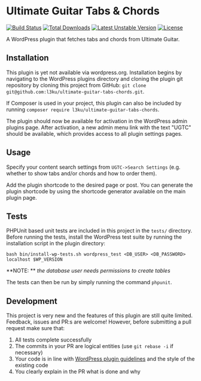 # Ultimate Guitar Tabs & Chords
[![Build Status](https://travis-ci.org/l3ku/ultimate-guitar-tabs-chords.svg?branch=master)](https://travis-ci.org/l3ku/ultimate-guitar-tabs-chords)
[![Total Downloads](https://poser.pugx.org/l3ku/ultimate-guitar-tabs-chords/downloads)](https://packagist.org/packages/l3ku/ultimate-guitar-tabs-chords)
[![Latest Unstable Version](https://poser.pugx.org/l3ku/ultimate-guitar-tabs-chords/v/unstable)](https://packagist.org/packages/l3ku/ultimate-guitar-tabs-chords)
[![License](https://poser.pugx.org/l3ku/ultimate-guitar-tabs-chords/license)](https://packagist.org/packages/l3ku/ultimate-guitar-tabs-chords)

A WordPress plugin that fetches tabs and chords from Ultimate Guitar.

## Installation

This plugin is yet not available via wordpress.org. Installation begins by navigating to the WordPress plugins directory and cloning the plugin git repository by cloning this project from GitHub:
```git clone git@github.com:l3ku/ultimate-guitar-tabs-chords.git```.

If Composer is used in your project, this plugin can also be included by running `composer require l3ku/ultimate-guitar-tabs-chords`.

The plugin should now be available for activation in the WordPress admin plugins page. After activation, a new admin menu link with the text "UGTC" should be available, which provides access to all plugin settings pages.

## Usage
Specify your content search settings from `UGTC->Search Settings` (e.g. whether
to show tabs and/or chords and how to order them).

Add the plugin shortcode to the desired page or post. You can generate the plugin shortcode by using the shortcode generator available on the main plugin page.

## Tests
PHPUnit based unit tests are included in this project in the `tests/` directory. Before running the tests, install the WordPress test suite by running the installation script in the plugin directory:

```bash bin/install-wp-tests.sh wordpress_test <DB_USER> <DB_PASSWORD>  localhost $WP_VERSION```

**NOTE: ** *the database user needs permissions to create tables*

The tests can then be run by simply running the command `phpunit`.

## Development
This project is very new and the features of this plugin are still quite limited. Feedback, issues and PR:s are welcome! However, before submitting a pull request make sure that:
1. All tests complete successfully
2. The commits in your PR are logical entities (use `git rebase -i` if necessary)
3. Your code is in line with [WordPress plugin guidelines](https://developer.wordpress.org/plugins/wordpress-org/detailed-plugin-guidelines/) and the style of the existing code
4. You clearly explain in the PR what is done and why
